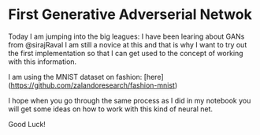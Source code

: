 # First Generative Adverserial Netwok

Today I am jumping into the big leagues: I have been learing about GANs from @sirajRaval 
I am still a novice at this and that is why I want to try out the first implementation so that I can get used to the concept of working with this information.

I am using the MNIST dataset on fashion: [here] (https://github.com/zalandoresearch/fashion-mnist)

I hope when you go through the same process as I did in my notebook you will get some ideas on how to work with this kind of neural net.

Good Luck!


